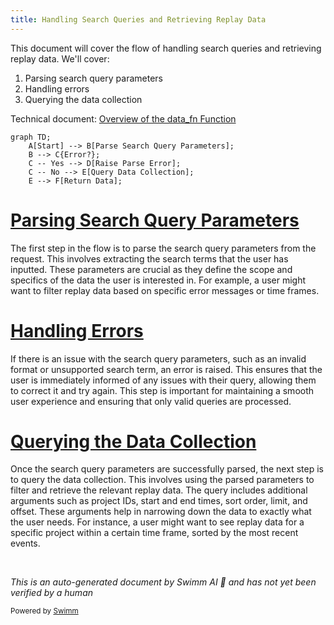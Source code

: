 ```yaml
---
title: Handling Search Queries and Retrieving Replay Data
---
```

This document will cover the flow of handling search queries and retrieving replay data. We'll cover:

1. Parsing search query parameters
2. Handling errors
3. Querying the data collection

Technical document: <SwmLink doc-title="Overview of the data_fn Function">[Overview of the data_fn Function](/.swm/overview-of-the-data_fn-function.8h71kha8.sw.md)</SwmLink>

```mermaid
graph TD;
    A[Start] --> B[Parse Search Query Parameters];
    B --> C{Error?};
    C -- Yes --> D[Raise Parse Error];
    C -- No --> E[Query Data Collection];
    E --> F[Return Data];
```

# [Parsing Search Query Parameters](https://app.swimm.io/repos/Z2l0aHViJTNBJTNBc2VudHJ5LWRlbW8tMSUzQSUzQVN3aW1tLURlbW8=/docs/8h71kha8#data_fn)

The first step in the flow is to parse the search query parameters from the request. This involves extracting the search terms that the user has inputted. These parameters are crucial as they define the scope and specifics of the data the user is interested in. For example, a user might want to filter replay data based on specific error messages or time frames.

# [Handling Errors](https://app.swimm.io/repos/Z2l0aHViJTNBJTNBc2VudHJ5LWRlbW8tMSUzQSUzQVN3aW1tLURlbW8=/docs/8h71kha8#data_fn)

If there is an issue with the search query parameters, such as an invalid format or unsupported search term, an error is raised. This ensures that the user is immediately informed of any issues with their query, allowing them to correct it and try again. This step is important for maintaining a smooth user experience and ensuring that only valid queries are processed.

# [Querying the Data Collection](https://app.swimm.io/repos/Z2l0aHViJTNBJTNBc2VudHJ5LWRlbW8tMSUzQSUzQVN3aW1tLURlbW8=/docs/8h71kha8#query_selector_collection)

Once the search query parameters are successfully parsed, the next step is to query the data collection. This involves using the parsed parameters to filter and retrieve the relevant replay data. The query includes additional arguments such as project IDs, start and end times, sort order, limit, and offset. These arguments help in narrowing down the data to exactly what the user needs. For instance, a user might want to see replay data for a specific project within a certain time frame, sorted by the most recent events.

&nbsp;

*This is an auto-generated document by Swimm AI 🌊 and has not yet been verified by a human*

<SwmMeta version="3.0.0" repo-id="Z2l0aHViJTNBJTNBc2VudHJ5LWRlbW8tMSUzQSUzQVN3aW1tLURlbW8=" repo-name="sentry-demo-1" doc-type="product-flows"><sup>Powered by [Swimm](/)</sup></SwmMeta>
